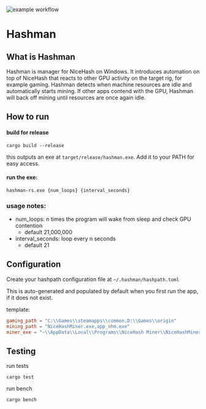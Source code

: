 ![example workflow](https://github.com/briansterle/hashman-rs/actions/workflows/rust.yml/badge.svg)

# Hashman

## What is Hashman

Hashman is manager for NiceHash on Windows. It introduces automation on top of NiceHash that reacts to other GPU
activity on the target rig, for example gaming. Hashman detects when machine resources are idle and automatically starts
mining. If other apps contend with the GPU, Hashman will back off mining until resources are once again idle.

## How to run

#### build for release

```shell
cargo build --release
```

this outputs an exe at `target/release/hashman.exe`. Add it to your PATH for easy access.

#### run the exe:

```shell
hashman-rs.exe {num_loops} {interval_seconds}
```

### usage notes:

* num_loops:          n times the program will wake from sleep and check GPU contention
  * default 21,000,000
* interval_seconds:   loop every n seconds
  * default 21

## Configuration

Create your hashpath configuration file at `~/.hashman/hashpath.toml`

This is auto-generated and populated by default when you first run the app, if it does not exist.

template:

```toml
gaming_path = "C:\\Games\\steamapps\\common,D:\\Games\\origin"
mining_path = "NiceHashMiner.exe,app_nhm.exe"
miner_exe = "~\\AppData\\Local\\Programs\\NiceHash Miner\\NiceHashMiner.exe"
```

## Testing

run tests

```shell
cargo test
```

run bench

```shell
cargo bench
```
